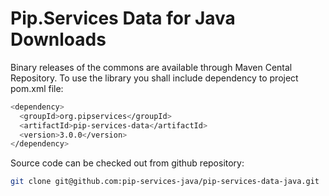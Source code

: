 # Pip.Services Data for Java Downloads

Binary releases of the commons are available through Maven Cental Repository. 
To use the library you shall include dependency to project pom.xml file:

```bash
<dependency>
  <groupId>org.pipservices</groupId>
  <artifactId>pip-services-data</artifactId>
  <version>3.0.0</version>
</dependency>
``` 

Source code can be checked out from github repository:

```bash
git clone git@github.com:pip-services-java/pip-services-data-java.git
```
